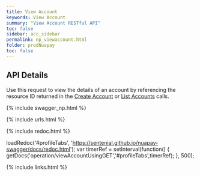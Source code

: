 ```yaml
---
title: View Account
keywords: View Account
summary: "View Account RESTful API"
toc: false
sidebar: acc_sidebar
permalink: np_viewaccount.html
folder: prodNuapay
toc: false
---
```


## API Details

Use this request to view the details of an account by referencing the resource ID returned in the <a href="np_createaccount.html">Create Account</a> or <a href="np_listaccounts.html">List Accounts</a> calls.

{% include swagger_np.html %}

{% include urls.html %}


<ul id="profileTabs" class="nav nav-tabs">


</ul>

{% include redoc.html %}

loadRedoc('#profileTabs', 'https://sentenial.github.io/nuapay-swagger/docs/redoc.html');
var timerRef = setInterval(function() { getDocs('operation/viewAccountUsingGET','#profileTabs',timerRef); }, 500);


</script>


<div id="mydiv"></div>
</div>
</div>
{% include links.html %}

